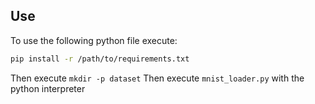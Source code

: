 ## Use
To use the following python file execute:
```bash
pip install -r /path/to/requirements.txt
```
Then execute `mkdir -p dataset`
Then execute `mnist_loader.py` with the python interpreter